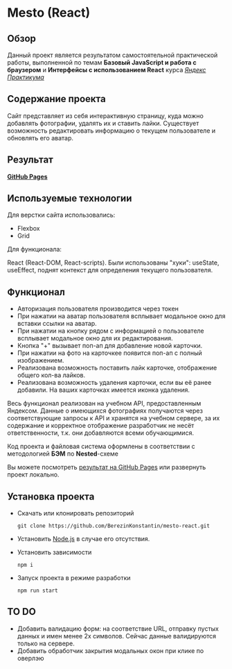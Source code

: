 # Mesto (React)

## Обзор

Данный проект является результатом самостоятельной практической работы, выполненной по темам **Базовый JavaScript и работа с браузером** и **Интерфейсы с использованием React** курса _[Яндекс Практикума](https://praktikum.yandex.ru/)_

## Содержание проекта

Сайт представляет из себя интерактивную страницу, куда можно добавлять фотографии, удалять их и ставить лайки. Существует возможность редактировать информацию о текущем пользователе и обновлять его аватар.

## Результат

**[GitHub Pages](https://berezinkonstantin.github.io/mesto-react/)**

## Используемые технологии

Для верстки сайта использовались:

- Flexbox
- Grid

Для функционала:

React (React-DOM, React-scripts).
Были использованы "хуки": useState, useEffect, поднят контекст для определения текущего пользователя.

## Функционал

- Авторизация пользователя производится через токен
- При нажатии на аватар пользователя всплывает модальное окно для вставки ссылки на аватар.
- При нажатии на кнопку рядом с информацией о пользователе всплывает модальное окно для их редактирования.
- Кнопка "+" вызывает поп-ап для добавление новой карточки.
- При нажатии на фото на карточкее появится поп-ап с полный изображением.
- Реализована возможность поставить лайк карточке, отображение общего кол-ва лайков.
- Реализована возможность удаления карточки, если вы её ранее добавили. На ваших карточках имеется иконка удаления.

Весь функционал реализован на учебном API, предоставленным Яндексом.
Данные о имеющихся фотографиях получаются через соответствующие запросы к API и хранятся на учебном сервере, за их содержание и корректное отображение разработчик не несёт ответственности, т.к. они добавляются всеми обучающимися.

Код проекта и файловая система оформлены в соответствии с методологией **БЭМ** по **Nested**-схеме

Вы можете посмотреть [результат на GitHub Pages](#результат) или развернуть проект локально.

## Установка проекта

- Скачать или клонировать репозиторий

      git clone https://github.com/BerezinKonstantin/mesto-react.git

- Установить [Node.js](https://nodejs.org/) в случае его отсутствия.
- Установить зависимости

      npm i

- Запуск проекта в режиме разработки

      npm run start

## TO DO

- Добавить валидацию форм: на соответствие URL, отправку пустых данных и имен менее 2х символов.
  Сейчас данные валидируются только на сервере.
- Добавить обработчик закрытия модальных окон при клике по оверлэю
